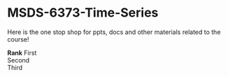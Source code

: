 # MSDS-6373-Time-Series
Here is the one stop shop for ppts, docs and other materials related to the course!

**Rank**
First  
Second   
Third  
